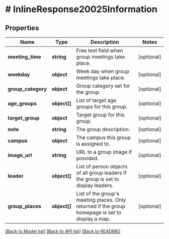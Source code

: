 # # InlineResponse20025Information

## Properties

Name | Type | Description | Notes
------------ | ------------- | ------------- | -------------
**meeting_time** | **string** | Free text field when group meetings take place. | [optional]
**weekday** | **object** | Week day when group meetings take place. | [optional]
**group_category** | **object** | Group category set for the group. | [optional]
**age_groups** | **object[]** | List of target age groups for this group. | [optional]
**target_group** | **object** | Target group for this group. | [optional]
**note** | **string** | The group description. | [optional]
**campus** | **object** | The campus this group is assigned to. | [optional]
**image_url** | **string** | URL to a group image if provided. | [optional]
**leader** | **object[]** | List of person objects of all group leaders if the group is set to display leaders. | [optional]
**group_places** | **object[]** | List of the group&#39;s meeting places. Only returned if the group homepage is set to display a map. | [optional]

[[Back to Model list]](../../README.md#models) [[Back to API list]](../../README.md#endpoints) [[Back to README]](../../README.md)
